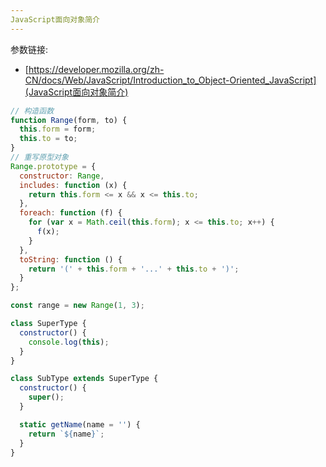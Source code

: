 ```yaml
---
JavaScript面向对象简介
---
```


参数链接:

- [https://developer.mozilla.org/zh-CN/docs/Web/JavaScript/Introduction_to_Object-Oriented_JavaScript](JavaScript面向对象简介)

```js
// 构造函数
function Range(form, to) {
  this.form = form;
  this.to = to;
}
// 重写原型对象
Range.prototype = {
  constructor: Range,
  includes: function (x) {
    return this.form <= x && x <= this.to;
  },
  foreach: function (f) {
    for (var x = Math.ceil(this.form); x <= this.to; x++) {
      f(x);
    }
  },
  toString: function () {
    return '(' + this.form + '...' + this.to + ')';
  }
};

const range = new Range(1, 3);
```

```js
class SuperType {
  constructor() {
    console.log(this);
  }
}

class SubType extends SuperType {
  constructor() {
    super();
  }

  static getName(name = '') {
    return `${name}`;
  }
}
```
